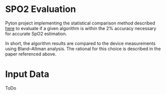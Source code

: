# SPO2 Evaluation

Pyton project implementing the statistical comparison method described [here](https://www.overleaf.com/read/kwfmchzmmgtm)
to evaluate if a given algorithm is within the 2% accuracy necessary for accurate SpO2 estimation.

In short, the algorithm results are compared to the device measurements using Bland–Altman analysis. The rational for this choice is described in the paper referenced above.

# Input Data

ToDo


